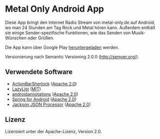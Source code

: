 Metal Only Android App
======================

Diese App bringt den Internet Radio Stream von metal-only.de auf Android, wo man 24 Stunden am Tag Rock und Metal hören kann. Außerdem enthält sie einige Sender-spezifische Funktionen, wie das Senden von Musik-Wünschen oder Grüßen.

Die App kann über Google Play [heruntergeladen][11] werden.

Versionierung nach Semantic Versioning 2.0.0 
(http://semver.org/).

Verwendete Software
-------------------

* [ActionBarSherlock][3] ([Apache 2.0][6])
* [LazyList][4] ([MIT][7])
* [androidannotations][5] ([Apache 2.0][6])
* [Spring for Android][9] ([Apache 2.0][6])
* [Jackson JSON Processor][10] ([Apache 2.0][6])
 
[3]: https://github.com/JakeWharton/ActionBarSherlock/                "ActionBarSherlock"
[4]: https://www.github.com/thest1/LazyList/                          "LazyList"
[5]: https://github.com/excilys/androidannotations/                   "androidannotations"
[6]: http://www.apache.org/licenses/LICENSE-2.0.htlm                  "Apache 2.0"
[7]: http://opensource.org/licenses/MIT                               "MIT"
[8]: http://www.gnu.org/licenses/lgpl.html                            "LGPL"
[9]: http://projects.spring.io/spring-android/                        "Spring for Android"
[10]: http://wiki.fasterxml.com/JacksonHome                           "Jackson JSON Processor"
[11]: https://play.google.com/store/apps/details?id=com.codingspezis.android.metalonly.player "Metal Only App"

Lizenz
------

Lizensiert unter der Apache-Lizenz, Version 2.0.
